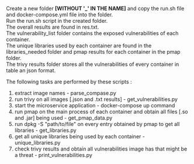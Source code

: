 Create a new folder **[WITHOUT '_' IN THE NAME]** and copy the run.sh file and docker-compose.yml file into the folder.\
Run the run.sh script in the created folder.\
The overall results are found in res.txt.\
The vulnerability_list folder contains the exposed vulnerabilities of each container.\
The unique libraries used by each container are found in the libraries_needed folder and pmap results for each container in the pmap folder.\
The trivy results folder stores all the vulnerabilities of every container in table an json format.



The following tasks are performed by these scripts :
1) extract image names - parse_compase.py
2) run trivy on all images [.json and .txt results] - get_vulnerabilities.py
3) start the microservice application - docker-compose up command
4) run pmap on the main process of each container and obtain all files [.so and .jar] being used - get_pmap_data.py
5) run dpkg -S "path/to/file" on every entry obtained by pmap to get all libraries - get_libraries.py
6) get all unique libraries being used by each container - unique_libraries.py
7) check trivy results and obtain all vulnerabilities image has that might be a threat - print_vulnerabilities.py
